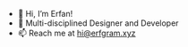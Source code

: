 - 👋 Hi, I’m Erfan!
- 👤 Multi-disciplined Designer and Developer
- 📫 Reach me at hi@erfgram.xyz

<!---
erfgram/erfgram is a ✨ special ✨ repository because its `README.md` (this file) appears on your GitHub profile.
You can click the Preview link to take a look at your changes.
--->
